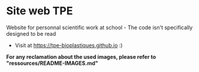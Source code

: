 # Site web TPE
Website for personnal scientific work at school - The code isn't specifically designed to be read
- Visit at https://tpe-bioplastiques.github.io :)


**For any reclamation about the used images, please refer to "ressources/README-IMAGES.md"**
